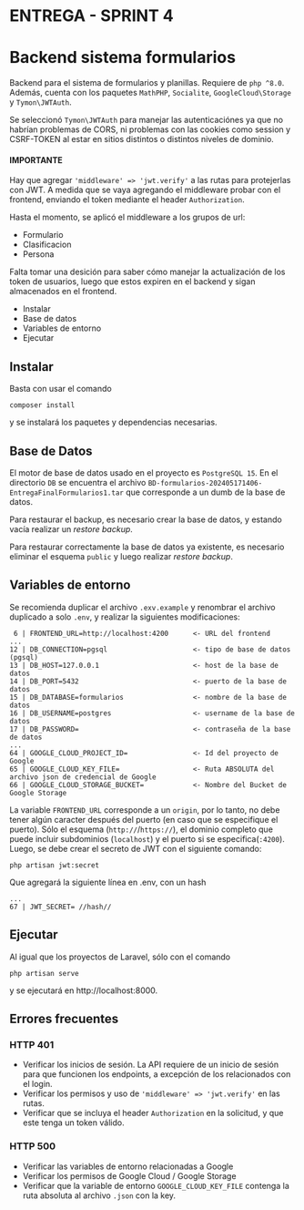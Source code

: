 # ENTREGA - SPRINT 4
# Backend sistema formularios

Backend para el sistema de formularios y planillas. Requiere de ``php ^8.0``. Además, cuenta con los paquetes ``MathPHP``, ``Socialite``, ``GoogleCloud\Storage`` y ``Tymon\JWTAuth``.

Se seleccionó ``Tymon\JWTAuth`` para manejar las autenticaciónes ya que no habrían problemas de CORS, ni problemas con las cookies como session y CSRF-TOKEN al estar en sitios distintos o distintos niveles de dominio.

#### IMPORTANTE

Hay que agregar `'middleware' => 'jwt.verify'` a las rutas para protejerlas con JWT. A medida que se vaya agregando el middleware probar con el frontend, enviando el token mediante el header `Authorization`.

Hasta el momento, se aplicó el middleware a los grupos de url:
- Formulario
- Clasificacion
- Persona

Falta tomar una desición para saber cómo manejar la actualización de los token de usuarios, luego que estos expiren en el backend y sigan almacenados en el frontend.

- Instalar
- Base de datos
- Variables de entorno
- Ejecutar


## Instalar

Basta con usar el comando

    composer install

y se instalará los paquetes y dependencias necesarias.


## Base de Datos

El motor de base de datos usado en el proyecto es ``PostgreSQL 15``. En el directorio ``DB`` se encuentra el archivo ``BD-formularios-202405171406-EntregaFinalFormularios1.tar`` que corresponde a un dumb de la base de datos.

Para restaurar el backup, es necesario crear la base de datos, y estando vacía realizar un *restore backup*.

Para restaurar correctamente la base de datos ya existente, es necesario eliminar el esquema ``public`` y luego realizar *restore backup*.

## Variables de entorno

Se recomienda duplicar el archivo ``.exv.example`` y renombrar el archivo duplicado a solo ``.env``, y realizar la siguientes modificaciones:

     6 | FRONTEND_URL=http://localhost:4200      <- URL del frontend
    ...
    12 | DB_CONNECTION=pgsql                     <- tipo de base de datos (pgsql)
    13 | DB_HOST=127.0.0.1                       <- host de la base de datos
    14 | DB_PORT=5432                            <- puerto de la base de datos
    15 | DB_DATABASE=formularios                 <- nombre de la base de datos
    16 | DB_USERNAME=postgres                    <- username de la base de datos
    17 | DB_PASSWORD=                            <- contraseña de la base de datos
    ...
    64 | GOOGLE_CLOUD_PROJECT_ID=                <- Id del proyecto de Google
    65 | GOOGLE_CLOUD_KEY_FILE=                  <- Ruta ABSOLUTA del archivo json de credencial de Google
    66 | GOOGLE_CLOUD_STORAGE_BUCKET=            <- Nombre del Bucket de Google Storage

La variable ``FRONTEND_URL`` corresponde a un ``origin``, por lo tanto, no debe tener algún caracter después del puerto (en caso que se especifique el puerto). Sólo el esquema (``http://``/``https://``), el dominio completo que puede incluir subdominios (``localhost``) y el puerto si se especifica(``:4200``).
Luego, se debe crear el secreto de JWT con el siguiente comando:

    php artisan jwt:secret

Que agregará la siguiente línea en .env, con un hash

    ...
    67 | JWT_SECRET= //hash//

## Ejecutar

Al igual que los proyectos de Laravel, sólo con el comando 

    php artisan serve

y se ejecutará en http://localhost:8000.

## Errores frecuentes

### HTTP 401

- Verificar los inicios de sesión. La API requiere de un inicio de sesión para que funcionen los endpoints, a excepción de los relacionados con el login.
- Verificar los permisos y uso de ``'middleware' => 'jwt.verify'`` en las rutas.
- Verificar que se incluya el header ``Authorization`` en la solicitud, y que este tenga un token válido.

### HTTP 500

- Verificar las variables de entorno relacionadas a Google
- Verificar los permisos de Google Cloud / Google Storage
- Verificar que la variable de entorno ``GOOGLE_CLOUD_KEY_FILE`` contenga la ruta absoluta al archivo ``.json`` con la key.